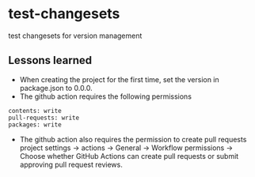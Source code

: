 # test-changesets
test changesets for version management

## Lessons learned
- When creating the project for the first time, set the version in package.json to 0.0.0.
- The github action requires the following permissions
```
contents: write
pull-requests: write
packages: write
```
- The github action also requires the permission to create pull requests 
project settings -> actions -> General -> Workflow permissions -> Choose whether GitHub Actions can create pull requests or submit approving pull request reviews.
